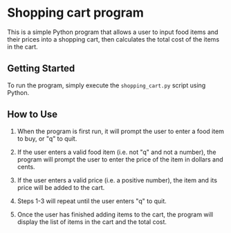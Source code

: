 # Shopping cart program

This is a simple Python program that allows a user to input food items and their prices into a shopping cart, then calculates the total cost of the items in the cart.

## Getting Started

To run the program, simply execute the ```shopping_cart.py``` script using Python.

## How to Use

1. When the program is first run, it will prompt the user to enter a food item to buy, or "q" to quit.

2. If the user enters a valid food item (i.e. not "q" and not a number), the program will prompt the user to enter the price of the item in dollars and cents.

3. If the user enters a valid price (i.e. a positive number), the item and its price will be added to the cart.

4. Steps 1-3 will repeat until the user enters "q" to quit.

5. Once the user has finished adding items to the cart, the program will display the list of items in the cart and the total cost.

